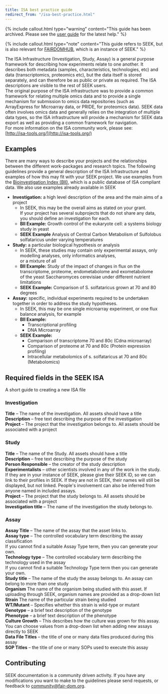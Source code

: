 ```yaml
---
title: ISA best practice guide
redirect_from: "/isa-best-practice.html"
---
```


{% include callout.html type="warning" content="This guide has been archived. Please see the [user guide](/help/user-guide) for the latest help." %}

{% include callout.html type="note" content="This guide refers to SEEK, but is also relevant for [FAIRDOMHUB](https://www.fairdomhub.org/), which is an instance of SEEK." %}

The ISA Infrastructure (Investigation, Study, Assay) is a general purpose framework for describing how experiments relate to one another. It describes both metadata (samples, characteristics, technologies, etc) and data (transcriptomics, proteomics etc), but the data itself is stored separately, and can therefore be as public or private as required. The ISA descriptions are visible to the rest of SEEK users.  
The original purpose of the ISA infrastructure was to provide a common framework for relating multiple omics data and to provide a single mechanism for submission to omics data repositories (such as ArrayExpress for Microarray data, or PRIDE, for proteomics data). SEEK data often involves omics data and generally relies on the integration of multiple data types, so the ISA infrastructure will provide a mechanism for SEEK data export as well as providing a common framework for navigation.   
For more information on the ISA community work, please see:  
[http://isa-tools.org/](http://isa-tools.org/)


## Examples

There are many ways to describe your projects and the relationships between the different work-packages and research topics. The following guidelines provide a general description of the ISA Infrastructure and examples of how this may fit with your SEEK project. We use examples from the [Bioinvestigation Index (BII)](https://github.com/ISA-tools/BioInvIndex), which is a public database of ISA compliant data. We also use examples already available in SEEK

* **Investigation:** a high level description of the area and the main aims of a project
    * In SEEK, this may be the overall aims as stated on your grant.   
If your project has several subprojects that do not share any data, you should define an investigation for each.
    * **BII Example:** Growth control of the eukaryote cell: a systems biology study in yeast
    * **SEEK Example** Analysis of Central Carbon Metabolism of Sulfolobus solfataricus under varying temperatures
* **Study:** a particular biological hypothesis or analysis
    * In SEEK, these studies may contain only experimental assays, only modelling analyses, only informatics analyses,   
or a mixture of all
    * **BII Example:** Study of the impact of changes in flux on the transcriptome, proteome, endometabolome and exometabolome   
of the yeast Saccharomyces cerevisiae under different nutrient limitations
    * **SEEK Example:** Comparison of S. solfataricus grown at 70 and 80 degrees
* **Assay:** specific, individual experiments required to be undertaken together in order to address the study hypotheses.
    * In SEEK, this may be one single microarray experiment, or one flux balance analysis, for example
    * **BII Example:**
        * Transcriptional profiling
        * DNA Microarray
    * **SEEK Example:**
        * Comparison of transcriptome 70 and 80c (Cdna microarray)
        * Comparison of proteome at 70 and 80c (Protein expression profiling)
        * Intracellular metabolomics of s. solfataricus at 70 and 80c (Metabolomics)

## Required fields in the SEEK ISA

A short guide to creating a new ISA file

### Investigation

**Title** – The name of the investigation. All assets should have a title  
**Description** – free text describing the purpose of the investigation  
**Project** – The project that the investigation belongs to. All assets should be associated with a project

### Study

**Title** – The name of the Study. All assets should have a title  
**Description** – free text describing the purpose of the study  
**Person Responsible** – the creator of the study description  
**Experimentalists** – other scientists involved in any of the work in the study. If they are in your instance of SEEK, please give their SEEK ID, so we can link to their profiles in SEEK. If they are not in SEEK, their names will still be displayed, but not linked. People's involvement can also be inferred from anyone named in included assays.  
**Project** – The project that the study belongs to. All assets should be associated with a project  
**Investigation title** – The name of the investigation the study belongs to.

### Assay

**Assay Title** – The name of the assay that the asset links to.   
**Assay type** – The controlled vocabulary term describing the assay classification  
If you cannot find a suitable Assay Type term, then you can generate your own.   
**Technology type** – The controlled vocabulary term describing the technology used in the assay  
If you cannot find a suitable Technology Type term then you can generate your own.  
**Study title** – The name of the study the assay belongs to. An assay can belong to more than one study  
**Organism** The name of the organism being studied with this asset. If uploading through SEEK, organism names are provided as a drop-down list  
**Strain** The name of the particular strain being studied  
**WT/Mutant** – Specifies whether this strain is wild-type or mutant  
**Genotype** – a brief text description of the genotype  
**Phenotype** – a brief text description of the phenotype  
**Culture Growth** – This describes how the culture was grown for this assay. You can choose values from a drop-down list when adding new assays directly to SEEK  
**Data File Titles** – the title of one or many data files produced during this assay  
**SOP Titles** – the title of one or many SOPs used to execute this assay  

## Contributing 
SEEK documentation is a community driven activity. If you have any modifications you want to make to the guidelines please send requests, or feedback to <community@fair-dom.org>.